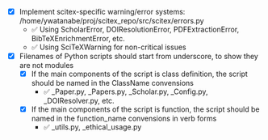 <!-- ---
!-- Timestamp: 2025-07-23 16:00:16
!-- Author: ywatanabe
!-- File: /home/ywatanabe/proj/scitex_repo/src/scitex/scholar/CLAUDE.md
!-- --- -->

- [x] Implement scitex-specific warning/error systems: /home/ywatanabe/proj/scitex_repo/src/scitex/errors.py
  - ✅ Using ScholarError, DOIResolutionError, PDFExtractionError, BibTeXEnrichmentError, etc.
  - ✅ Using SciTeXWarning for non-critical issues
- [x] Filenames of Python scripts should start from underscore, to show they are not modules
  - [x] If the main components of the script is class definition, the script should be named in the ClassName convensions
    - ✅ _Paper.py, _Papers.py, _Scholar.py, _Config.py, _DOIResolver.py, etc.
  - [x] If the main components of the script is function, the script should be named in the function_name convensions in verb forms
    - ✅ _utils.py, _ethical_usage.py

<!-- EOF -->